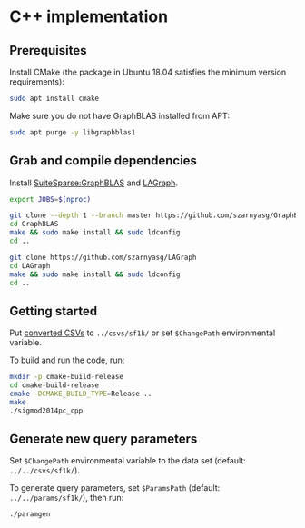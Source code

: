 # C++ implementation

## Prerequisites

Install CMake (the package in Ubuntu 18.04 satisfies the minimum version requirements):

```bash
sudo apt install cmake
```

Make sure you do not have GraphBLAS installed from APT:

```bash
sudo apt purge -y libgraphblas1
```

## Grab and compile dependencies

Install [SuiteSparse:GraphBLAS](https://github.com/DrTimothyAldenDavis/SuiteSparse) and [LAGraph](https://github.com/GraphBLAS/LAGraph/).

```bash
export JOBS=$(nproc)

git clone --depth 1 --branch master https://github.com/szarnyasg/GraphBLAS/
cd GraphBLAS
make && sudo make install && sudo ldconfig
cd ..

git clone https://github.com/szarnyasg/LAGraph
cd LAGraph
make && sudo make install && sudo ldconfig
cd ..
```

## Getting started

Put [converted CSVs](../README.md#preprocessing-the-provided-data-sets) to `../csvs/sf1k/` or set `$ChangePath` environmental variable.

To build and run the code, run:

```bash
mkdir -p cmake-build-release
cd cmake-build-release
cmake -DCMAKE_BUILD_TYPE=Release ..
make
./sigmod2014pc_cpp
```

## Generate new query parameters

Set `$ChangePath` environmental variable to the data set (default: `../../csvs/sf1k/`).

To generate query parameters, set `$ParamsPath` (default: `../../params/sf1k/`), then run:

```bash
./paramgen
```
